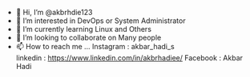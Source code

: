- 👋 Hi, I’m @akbrhdie123
- 👀 I’m interested in DevOps or System Administrator
- 🌱 I’m currently learning Linux and Others
- 💞️ I’m looking to collaborate on Many people
- 📫 How to reach me ...
  Instagram : akbar_hadi_s  
  linkedin  : https://www.linkedin.com/in/akbrhadiee/
  Facebook  : Akbar Hadi
<!---
akbrhdie123/akbrhdie123 is a ✨ special ✨ repository because its `README.md` (this file) appears on your GitHub profile.
You can click the Preview link to take a look at your changes.
--->
